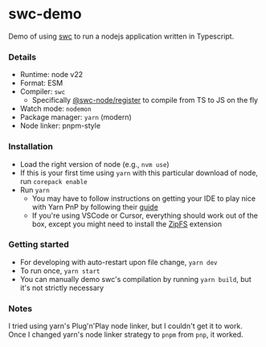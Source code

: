# swc-demo

Demo of using [swc](https://github.com/swc-project/swc) to run a nodejs application written in Typescript.

### Details

- Runtime: node v22
- Format: ESM
- Compiler: `swc`
  - Specifically [@swc-node/register](https://www.npmjs.com/package/@swc-node/register) to compile from TS to JS on the fly
- Watch mode: `nodemon`
- Package manager: `yarn` (modern)
- Node linker: pnpm-style

### Installation

- Load the right version of node (e.g., `nvm use`)
- If this is your first time using `yarn` with this particular download of node, run `corepack enable`
- Run `yarn`
  - You may have to follow instructions on getting your IDE to play nice with Yarn PnP by following their [guide](https://yarnpkg.com/getting-started/editor-sdks)
  - If you're using VSCode or Cursor, everything should work out of the box, except you might need to install the [ZipFS](https://marketplace.visualstudio.com/items?itemName=arcanis.vscode-zipfs) extension

### Getting started

- For developing with auto-restart upon file change, `yarn dev`
- To run once, `yarn start`
- You can manually demo swc's compilation by running `yarn build`, but it's not strictly necessary

### Notes

I tried using yarn's Plug'n'Play node linker, but I couldn't get it to work. Once I changed yarn's node linker strategy to `pnpm` from `pnp`, it worked.
